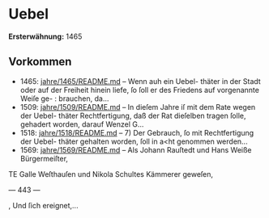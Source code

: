 # Uebel

**Ersterwähnung:** 1465

## Vorkommen
- 1465: [jahre/1465/README.md](../jahre/1465/README.md) – Wenn auh ein Uebel-
thäter in der Stadt oder auf der Freiheit hinein liefe,
ſo ſoll er des Friedens auf vorgenannte Weiſe ge- :
brauchen, da...
- 1509: [jahre/1509/README.md](../jahre/1509/README.md) – In dieſem Jahre iſ mit dem Rate wegen der Uebel-
thäter Rechtfertigung, daß der Rat dieſelben tragen ſolle,
gehadert worden, darauf Wenzel G...
- 1518: [jahre/1518/README.md](../jahre/1518/README.md) – 7) Der Gebrauch, ſo mit Rechtfertigung der Uebel-
thäter gehalten worden, ſoll in a<ht genommen werden...
- 1569: [jahre/1569/README.md](../jahre/1569/README.md) – Als Johann Rauſtedt und Hans Weiße Bürgermeiſter,

TE Galle Weſthauſen und Nikola Schultes Kämmerer geweſen,


— 443 —

, Und ſich ereignet,...
